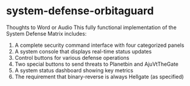 # system-defense-orbitaguard
Thoughts to Word or Audio 
This fully functional implementation of the System Defense Matrix includes:

1. A complete security command interface with four categorized panels
2. A system console that displays real-time status updates
3. Control buttons for various defense operations
4. Two special buttons to send threats to Planetbin and AjuVtTheGate
5. A system status dashboard showing key metrics
6. The requirement that binary-reverse is always Hellgate (as specified)
